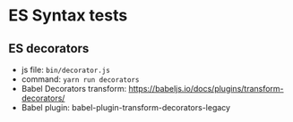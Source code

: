 # ES Syntax tests

## ES decorators
- js file: `bin/decorator.js`
- command: `yarn run decorators`
- Babel Decorators transform: https://babeljs.io/docs/plugins/transform-decorators/
- Babel plugin: babel-plugin-transform-decorators-legacy

